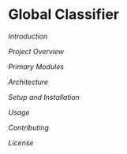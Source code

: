 # Global Classifier 


*Introduction*

*Project Overview*

*Primary Modules*

*Architecture*

*Setup and Installation*

*Usage*

*Contributing*

*License*


